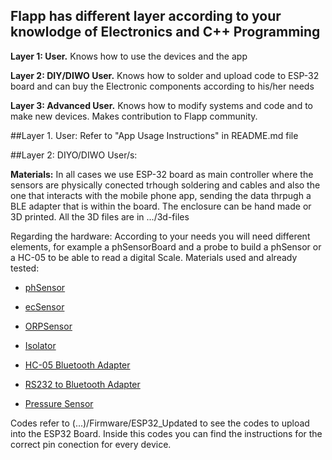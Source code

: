 ## Flapp has different layer according to your knowlodge of Electronics and C++ Programming

**Layer 1: User.** Knows how to use the devices and the app

**Layer 2: DIY/DIWO User.** Knows how to solder and upload code to ESP-32 board and can buy the Electronic components according to his/her needs

**Layer 3: Advanced User.** Knows how to modify systems and code and to make new devices. Makes contribution to Flapp community.


##Layer 1. User: Refer to "App Usage Instructions" in README.md file

##Layer 2: DIYO/DIWO User/s:

**Materials:**
In all cases we use ESP-32 board as main controller where the sensors are physically conected trhough soldering and cables and also the one that interacts with the mobile phone app, sending the data thrpugh a BLE adapter that is within the board. The enclosure can be hand made or 3D printed. All the 3D files are in .../3d-files

Regarding the hardware: According to your needs you will need different elements, for example a phSensorBoard and a probe to build a phSensor or a HC-05 to be able to read a digital Scale.
Materials used and already tested:

- [phSensor](https://www.dfrobot.com/product-1782.html)

- [ecSensor](https://www.dfrobot.com/product-1123.html)

- [ORPSensor](https://www.dfrobot.com/product-1071.html)

- [Isolator](https://www.dfrobot.com/product-1621.html)

- [HC-05 Bluetooth Adapter](https://www.amazon.es/Integrated-Bluetooth-Module-Wireless-Serial/dp/B0DC4BF6XZ/ref=sr_1_3?__mk_es_ES=%C3%85M%C3%85%C5%BD%C3%95%C3%91&crid=2ZQKXG5YFH5CP&dib=eyJ2IjoiMSJ9.My2nDUk5kUWJe7vdMPrkIG8_1FW_rNLnrWMASAc58ePl7it4EwC6IxnyIGyvIj3IluZaSN-AEPKotG53HvxYMKw7cp_YlQO4Zv4vwJwUiex5_DBMfsgYuTutM2Rfa2TQ2aUTpC0gntxOKN-U0J8k9NmhXJDoUP64mDH233UCqC2C9cil6WY7luHshrhDeVv4T8cFWDLtEXTxJFfXWxZXOq9loDG4tPuZK6ZIf_e_I72hNoc-0cNgZD2C--hqYe6AEa475wotn2PvOhKoRfWBKnS6mBfBYEl_zp80QfQtKvk.RmY1g-m2Xmhrgq_j-53yDiUT1euN25DvwwxomNN1Y1c&dib_tag=se&keywords=hc-05&qid=1726765997&sprefix=hc-05%2Caps%2C113&sr=8-3)

- [RS232 to Bluetooth Adapter](https://www.amazon.es/DSD-TECH-SH-B35-Adaptador-Compatible/dp/B0BMPTXZCH/ref=sr_1_1_sspa?dib=eyJ2IjoiMSJ9.-_Gv7Xs0HhmMIW_16tFuo15aCqUuSYsUwDMZTpLjZkYwmMLiwkBgKuiAql4ap9MPZBgt6RwVB4P4mexyq4gzuWvkJ0hqF_oedkDZZZcVqT-x8016LIVwSR3VAi-HIrQe4pq_B0VSFBrhifTO23p7YIj-SF4SkUpa6pjDLqIRCvE8tJj4QaDnRtQ60TrBc8QfLsCJw8rit7O2RX75UPazOxfJTB589rBF5NBTXqOMP_rmybHGdmgaCTB_3_xWXk-sm_H6a3A3wZGJ3ACxJu9SueeEkPTqB5DdfMxEK7psFqs.TvLO_4K1FvXhO0OIlueCtYv4Wx-77woLZsK05VPnZBM&dib_tag=se&keywords=bluetooth+rs232+adapter&qid=1726765975&sr=8-1-spons&sp_csd=d2lkZ2V0TmFtZT1zcF9hdGY&psc=1)

- [Pressure Sensor](https://www.dfrobot.com/product-1675.htmll)

Codes refer to (...)/Firmware/ESP32_Updated to see the codes to upload into the ESP32 Board.
Inside this codes you can find the instructions for the correct pin conection for every device. 
